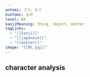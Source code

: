 ```yaml
---
onYomi: ブツ、モツ
kunYomi: もの
level: N4
kanjiMeaning: thing, object, matter
tagLinks:
  - "[[kanji]]"
  - "[[japanese]]"
  - "[[matter]]"
image: "[[物.jpg]]"
---
```

## character analysis